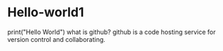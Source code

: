 # Hello-world1
print("Hello World")
what is github?
github is a code hosting service for version control and collaborating.
